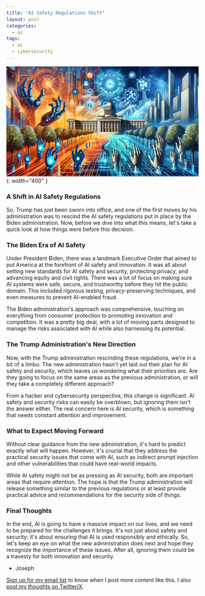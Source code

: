 ```yaml
---
title: "AI Safety Regulations Shift"
layout: post
categories:
  - ai
tags:
  - ai
  - cybersecurity
---
```

![](/assets/images/ai_policy_shift_banner.png){: width="400" }
### A Shift in AI Safety Regulations

So, Trump has just been sworn into office, and one of the first moves by his administration was to rescind the AI safety regulations put in place by the Biden administration. Now, before we dive into what this means, let's take a quick look at how things were before this decision.

### The Biden Era of AI Safety

Under President Biden, there was a landmark Executive Order that aimed to put America at the forefront of AI safety and innovation. It was all about setting new standards for AI safety and security, protecting privacy, and advancing equity and civil rights. There was a lot of focus on making sure AI systems were safe, secure, and trustworthy before they hit the public domain. This included rigorous testing, privacy-preserving techniques, and even measures to prevent AI-enabled fraud.

The Biden administration's approach was comprehensive, touching on everything from consumer protection to promoting innovation and competition. It was a pretty big deal, with a lot of moving parts designed to manage the risks associated with AI while also harnessing its potential.

### The Trump Administration's New Direction

Now, with the Trump administration rescinding these regulations, we're in a bit of a limbo. The new administration hasn't yet laid out their plan for AI safety and security, which leaves us wondering what their priorities are. Are they going to focus on the same areas as the previous administration, or will they take a completely different approach?

From a hacker and cybersecurity perspective, this change is significant. AI safety and security risks can easily be overblown, but ignoring them isn't the answer either. The real concern here is AI security, which is something that needs constant attention and improvement.

### What to Expect Moving Forward

Without clear guidance from the new administration, it's hard to predict exactly what will happen. However, it's crucial that they address the practical security issues that come with AI, such as indirect prompt injection and other vulnerabilities that could have real-world impacts.

While AI safety might not be as pressing as AI security, both are important areas that require attention. The hope is that the Trump administration will release something similar to the previous regulations or at least provide practical advice and recommendations for the security side of things.

### Final Thoughts

In the end, AI is going to have a massive impact on our lives, and we need to be prepared for the challenges it brings. It's not just about safety and security; it's about ensuring that AI is used responsibly and ethically. So, let's keep an eye on what the new administration does next and hope they recognize the importance of these issues. After all, ignoring them could be a travesty for both innovation and security.

- Joseph

[Sign up for my email list](https://thacker.beehiiv.com/subscribe) to know when I post more content like this.
I also [post my thoughts on Twitter/X](https://x.com/rez0__).

<meta name="twitter:card" content="summary_large_image" />
<meta name="twitter:site" content="@rez0__" />
<meta name="twitter:creator" content="@rez0__" />
<meta property="og:url" content="https://josephthacker.com/ai/2025/01/22/ai-safety-regulations-shift.html" />
<meta property="og:title" content="AI Safety Regulations Shift" />
<meta property="og:description" content="Exploring the changes in AI safety regulations with the transition to the Trump administration." />
<meta property="og:image" content="https://josephthacker.comhttps://josephthacker.com/assets/images/ai_policy_shift_banner.png" />

